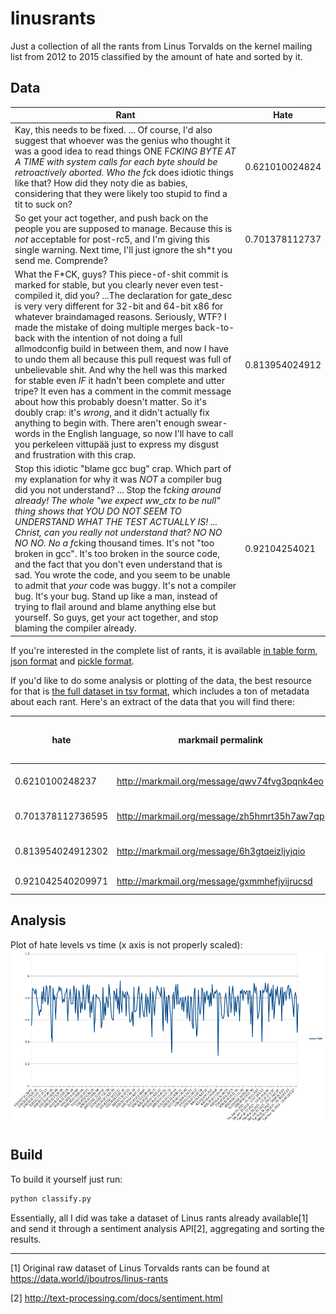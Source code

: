 # linusrants
Just a collection of all the rants from Linus Torvalds on the kernel mailing list from 2012 to 2015 classified by the amount of hate and sorted by it.

## Data

|  Rant	  |         Hate           |
|----------|------------------------|
| Kay, this needs to be fixed. ... Of course, I'd also suggest that whoever was the genius who thought it was a good idea to read things ONE F*CKING BYTE AT A TIME with system calls for each byte should be retroactively aborted. Who the f*ck does idiotic things like that? How did they noty die as babies, considering that they were likely too stupid to find a tit to suck on? | 0.621010024824 |
| So get your act together, and push back on the people you are supposed to manage. Because this is *not* acceptable for post-rc5, and I'm giving this single warning. Next time, I'll just ignore the sh*t you send me. Comprende? | 0.701378112737 |
| What the F*CK, guys? This piece-of-shit commit is marked for stable, but you clearly never even test-compiled it, did you? ...The declaration for gate_desc is very very different for 32-bit and 64-bit x86 for whatever braindamaged reasons. Seriously, WTF? I made the mistake of doing multiple merges back-to-back with the intention of not doing a full allmodconfig build in between them, and now I have to undo them all because this pull request was full of unbelievable shit. And why the hell was this marked for stable even *IF* it hadn't been complete and utter tripe? It even has a comment in the commit message about how this probably doesn't matter. So it's doubly crap: it's *wrong*, and it didn't actually fix anything to begin with. There aren't enough swear-words in the English language, so now I'll have to call you perkeleen vittupää just to express my disgust and frustration with this crap. | 0.813954024912 |
| Stop this idiotic "blame gcc bug" crap. Which part of my explanation for why it was *NOT* a compiler bug did you not understand? ... Stop the f*cking around already! The  whole "we expect ww_ctx to be null" thing shows that YOU DO NOT SEEM TO UNDERSTAND WHAT THE TEST ACTUALLY IS! ... Christ, can you really not understand that? NO NO NO NO. No a f*cking thousand times. It's not "too broken in gcc". It's too broken in the source code, and the fact that you don't even understand that is sad. You wrote the code, and you seem to be unable to admit that *your* code was buggy. It's not a compiler bug. It's your bug. Stand up like a man, instead of trying to flail around and blame anything else but yourself. So guys, get your act together, and stop blaming the compiler already. | 0.92104254021 |

If you're interested in the complete list of rants, it is available [in table form](table.md), [json format](data.json) and [pickle format](data.pkl).

If you'd like to do some analysis or plotting of the data, the best resource for that is [the full dataset in tsv format](rants.tsv), which includes a ton of metadata about each rant. Here's an extract of the data that you will find there:

| hate | markmail permalink | type(code, personal, both, unsure) | date | timestamp | mail excerpt |
|------|--------------------|------------------------------------|------|-----------|--------------|
| 0.6210100248237 | http://markmail.org/message/qwv74fvg3pqnk4eo | B | 06/07/12 13:29 | 1341574178 | Kay, this needs to be fixed... |
| 0.701378112736595 | http://markmail.org/message/zh5hmrt35h7aw7qp | C | 15/10/13 10:47 | 1381826864 | So get your act together... |
| 0.813954024912302 | http://markmail.org/message/6h3gtqeizljyjqio | C | 13/07/13 15:40 | 1373722801 | What the F*CK, guys?... |
| 0.921042540209971 | http://markmail.org/message/gxmmhefjyijrucsd | B | 27/10/13 12:22 | 1382872960 | Stop this idiotic... |


## Analysis
Plot of hate levels vs time (x axis is not properly scaled):
![](linushate.png)

## Build
To build it yourself just run:
```bash
python classify.py
```
Essentially, all I did was take a dataset of Linus rants already available[1] and send it through a sentiment analysis API[2], aggregating and sorting the results.

---

[1] Original raw dataset of Linus Torvalds rants can be found at https://data.world/jboutros/linus-rants

[2] http://text-processing.com/docs/sentiment.html
